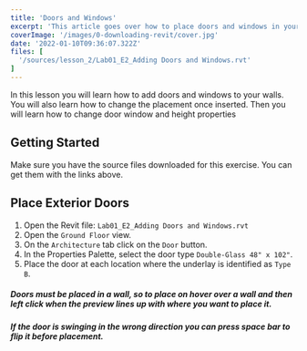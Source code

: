 ```yaml
---
title: 'Doors and Windows'
excerpt: 'This article goes over how to place doors and windows in your walls.'
coverImage: '/images/0-downloading-revit/cover.jpg'
date: '2022-01-10T09:36:07.322Z'
files: [
  '/sources/lesson_2/Lab01_E2_Adding Doors and Windows.rvt'
]
---
```


In this lesson you will learn how to add doors and windows to your walls. You will also learn how to change the placement once inserted. Then you will learn how to change door window and height properties

## Getting Started

Make sure you have the source files downloaded for this exercise. You can get them with the links above.

## Place Exterior Doors

1. Open the Revit file: ``Lab01_E2_Adding Doors and Windows.rvt``
2. Open the ``Ground Floor`` view.
3. On the ``Architecture`` tab click on the ``Door`` button.
4. In the Properties Palette, select the door type ``Double-Glass 48" x 102"``.
5. Place the door at each location where the underlay is identified as ``Type B``.

##### Doors must be placed in a wall, so to place on hover over a wall and then left click when the preview lines up with where you want to place it.
##### If the door is swinging in the wrong direction you can press space bar to flip it before placement.
